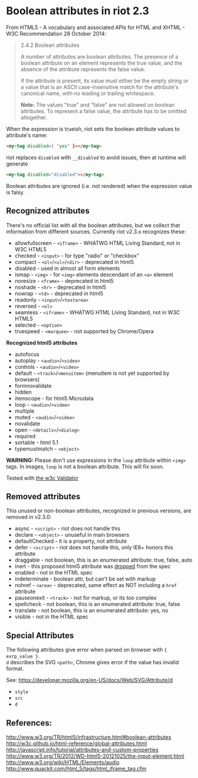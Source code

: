 Boolean attributes in riot 2.3
==============================

From HTML5 - A vocabulary and associated APIs for HTML and XHTML - W3C Recommendation 28 October 2014:

> 2.4.2 Boolean attributes
>
> A number of attributes are boolean attributes. The presence of a boolean attribute on an element represents the true value, and the absence of the attribute represents the false value.
>
> If the attribute is present, its value must either be the empty string or a value that is an ASCII case-insensitive match for the attribute's canonical name, with no leading or trailing whitespace.
>
> **Note:** The values "true" and "false" are not allowed on boolean attributes. To represent a false value, the attribute has to be omitted altogether.
>

When the expression is trueish, riot sets the boolean attribute values to attribute's name:
```html
<my-tag disabled={ 'yes' }></my-tag>
```

riot replaces `disabled` with `__disabled` to avoid issues, then at runtime will generate
```html
<my-tag disabled="disabled"></my-tag>
```

Boolean attributes are ignored (i.e. not rendered) when the expression value is falsy.


## Recognized attributes

There's no official list with all the boolean attributes, but we collect that information from different sources.
Currently riot v2.3.x recognizes these:

* allowfullscreen - `<iframe>` - WHATWG HTML Living Standard, not in W3C HTML5
* checked   - `<input>` - for type "radio" or "checkbox"
* compact   - `<ol>`/`<ul>`/`<dir>` - deprecated in html5
* disabled  - used in almost all form elements
* ismap     - `<img>` - for `<img>` elements descendant of an `<a>` element
* noresize  - `<frame>` - deprecated in html5
* noshade   - `<hr>` - deprecated in html5
* nowrap    - `<td>` - deprecated in html5
* readonly  - `<input>`/`<textarea>`
* reversed  - `<ol>`
* seamless  - `<iframe>` - WHATWG HTML Living Standard, not in W3C HTML5
* selected  - `<option>`
* truespeed - `<marquee>` - not supported by Chrome/Opera

**Recognized html5 attributes**
* autofocus
* autoplay  - `<audio>`/`<video>`
* controls  - `<audio>`/`<video>`
* default   - `<track>`/`<menuitem>` (menuitem is not yet supported by browsers)
* formnovalidate
* hidden
* itemscope - for html5 Microdata
* loop      - `<audio>`/`<video>`
* multiple
* muted     - `<audio>`/`<video>`
* novalidate
* open      - `<details>`/`<dialog>`
* required
* sortable  - html 5.1
* typemustmatch - `<object>`

**WARNING:** Please don't use expressions in the `loop` attribute within `<img>` tags.
In images, `loop` is not a boolean attribute. This will fix soon.

Tested with [the w3c Validator](https://validator.w3.org/nu)


## Removed attributes

This unused or non-boolean attributes, recognized in previous versions, are removed in v2.3.0:

* async - `<script>` - riot does not handle this
* declare - `<object>` - unuseful in main browsers
* defaultChecked - it is a property, not attribute
* defer - `<script>` - riot does not handle this, only IE8+ honors this attribute
* draggable - not boolean, this is an enumerated attribute: true, false, auto
* inert - this proposed html5 attribute was [dropped](https://html5.org/r/8536) from the spec
* enabled - not in the HTML spec
* indeterminate - boolean attr, but can't be set with markup
* nohref - `<area>` - deprecated, same effect as NOT including a `href` attribute
* pauseonexit - `<track>` - not for markup, or its too complex
* spellcheck - not boolean, this is an enumerated attribute: true, false
* translate - not boolean, this is an enumerated attribute: yes, no
* visible - not in the HTML spec


## Special Attributes

The following attributes give error when parsed on browser with `{ exrp_value }`.  
`d` describes the SVG `<path>`, Chrome gives error if the value has invalid format.

See: https://developer.mozilla.org/en-US/docs/Web/SVG/Attribute/d

- `style`
- `src`
- `d`


## References:

http://www.w3.org/TR/html5/infrastructure.html#boolean-attributes  
http://w3c.github.io/html-reference/global-attributes.html  
http://javascript.info/tutorial/attributes-and-custom-properties  
http://www.w3.org/TR/2012/WD-html5-20121025/the-input-element.html  
http://www.w3.org/wiki/HTML/Elements/audio  
http://www.quackit.com/html_5/tags/html_iframe_tag.cfm
